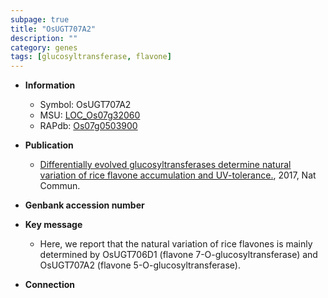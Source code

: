 ```yaml
---
subpage: true
title: "OsUGT707A2"
description: ""
category: genes
tags: [glucosyltransferase, flavone]
---
```


* **Information**  
    + Symbol: OsUGT707A2  
    + MSU: [LOC_Os07g32060](http://rice.plantbiology.msu.edu/cgi-bin/ORF_infopage.cgi?orf=LOC_Os07g32060)  
    + RAPdb: [Os07g0503900](http://rapdb.dna.affrc.go.jp/viewer/gbrowse_details/irgsp1?name=Os07g0503900)  

* **Publication**  
    + [Differentially evolved glucosyltransferases determine natural variation of rice flavone accumulation and UV-tolerance.](http://www.ncbi.nlm.nih.gov/pubmed?term=Differentially+evolved+glucosyltransferases+determine+natural+variation+of+rice+flavone+accumulation+and+UV-tolerance.%5BTitle%5D), 2017, Nat Commun.

* **Genbank accession number**  

* **Key message**  
    + Here, we report that the natural variation of rice flavones is mainly determined by OsUGT706D1 (flavone 7-O-glucosyltransferase) and OsUGT707A2 (flavone 5-O-glucosyltransferase).

* **Connection**  



